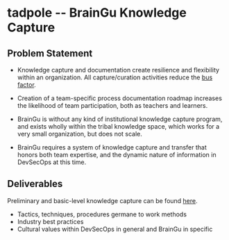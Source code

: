 # tadpole -- BrainGu Knowledge Capture 

## Problem Statement 

*  Knowledge capture and documentation create resilience and flexibility within an organization. All capture/curation activities reduce the [bus factor](https://en.wikipedia.org/wiki/Bus_factor). 

*  Creation of a team-specific process documentation roadmap increases the likelihood of team participation, both as teachers and learners. 

*  BrainGu is without any kind of institutional knowledge capture program, and exists wholly within the tribal knowledge space, which works for a very small organization, but does not scale. 

*  BrainGu requires a system of knowledge capture and transfer that honors both team expertise, and the dynamic nature of information in DevSecOps at this time. 

## Deliverables 

Preliminary and basic-level knowledge capture can be found [here](https://github.com/braingu/tadpole/wiki/Welcome-to-the-Tadpole-Wiki). 

 * Tactics, techniques, procedures germane to work methods 
 * Industry best practices 
 * Cultural values within DevSecOps in general and BrainGu in specific 
